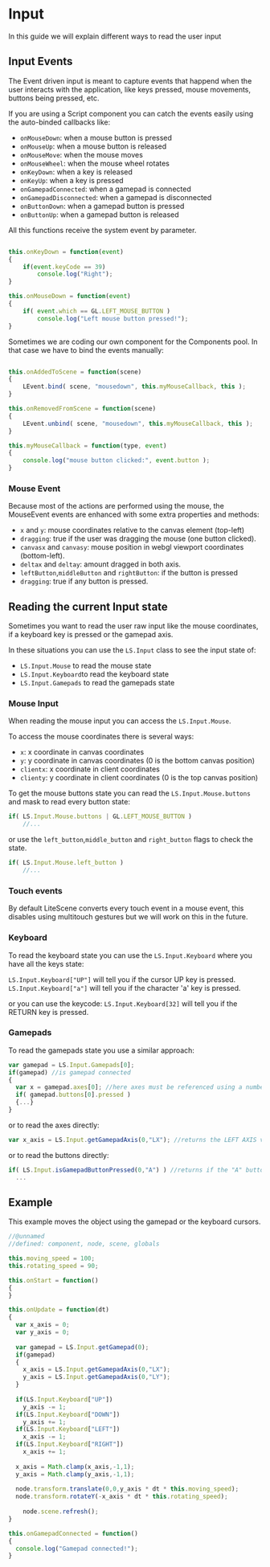 # Input #

In this guide we will explain different ways to read the user input

## Input Events ##

The Event driven input is meant to capture events that happend when the user interacts with the application, like keys pressed, mouse movements, buttons being pressed, etc.

If you are using a Script component you can catch the events easily using the auto-binded callbacks like:

- ```onMouseDown```: when a mouse button is pressed
- ```onMouseUp```: when a mouse button is released
- ```onMouseMove```: when the mouse moves
- ```onMouseWheel```: when the mouse wheel rotates
- ```onKeyDown```: when a key is released
- ```onKeyUp```: when a key is pressed
- ```onGamepadConnected```: when a gamepad is connected
- ```onGamepadDisconnected```: when a gamepad is disconnected
- ```onButtonDown```: when a gamepad button is pressed
- ```onButtonUp```: when a gamepad button is released

All this functions receive the system event by parameter.

```javascript

this.onKeyDown = function(event)
{
	if(event.keyCode == 39)
		console.log("Right");
}

this.onMouseDown = function(event)
{
	if( event.which == GL.LEFT_MOUSE_BUTTON )
		console.log("Left mouse button pressed!");
}
```

Sometimes we are coding our own component for the Components pool. In that case we have to bind the events manually:

```javascript

this.onAddedToScene = function(scene)
{
	LEvent.bind( scene, "mousedown", this.myMouseCallback, this );
}

this.onRemovedFromScene = function(scene)
{
	LEvent.unbind( scene, "mousedown", this.myMouseCallback, this );
}

this.myMouseCallback = function(type, event)
{
	console.log("mouse button clicked:", event.button );
}
```

### Mouse Event
Because most of the actions are performed using the mouse, the MouseEvent events are enhanced with some extra properties and methods:

- ```x``` and ```y```: mouse coordinates relative to the canvas element (top-left)
- ```dragging```: true if the user was dragging the mouse (one button clicked).
- ```canvasx``` and ```canvasy```: mouse position in webgl viewport coordinates (bottom-left).
- ```deltax``` and ```deltay```: amount dragged in both axis.
- ```leftButton```,```middleButton``` and ```rightButton```: if the button is pressed
- ```dragging```: true if any button is pressed.


## Reading the current Input state

Sometimes you want to read the user raw input like the mouse coordinates, if a keyboard key is pressed or the gamepad axis.

In these situations you can use the ```LS.Input``` class to see the input state of:
- ```LS.Input.Mouse``` to read the mouse state
- ```LS.Input.Keyboard```to read the keyboard state
- ```LS.Input.Gamepads``` to read the gamepads state

### Mouse Input

When reading the mouse input you can access the ```LS.Input.Mouse```.

To access the mouse coordinates there is several ways:
- ```x```: x coordinate in canvas coordinates
- ```y```: y coordinate in canvas coordinates (0 is the bottom canvas position)
- ```clientx```: x coordinate in client coordinates 
- ```clienty```: y coordinate in client coordinates (0 is the top canvas position)

To get the mouse buttons state you can read the ```LS.Input.Mouse.buttons``` and mask to read every button state:

```javascript
if( LS.Input.Mouse.buttons | GL.LEFT_MOUSE_BUTTON )
	//...
```

or use the ```left_button```,```middle_button``` and ```right_button``` flags to check the state.

```javascript
if( LS.Input.Mouse.left_button )
	//...
```

### Touch events 

By default LiteScene converts every touch event in a mouse event, this disables using multitouch gestures but we will work on this in the future.

### Keyboard 

To read the keyboard state you can use the ```LS.Input.Keyboard``` where you have all the keys state:

```LS.Input.Keyboard["UP"]``` will tell you if the cursor UP key is pressed.
```LS.Input.Keyboard["a"]``` will tell you if the character 'a' key is pressed.

or you can use the keycode:
```LS.Input.Keyboard[32]``` will tell you if the RETURN key is pressed.

### Gamepads 

To read the gamepads state you use a similar approach:

```javascript
var gamepad = LS.Input.Gamepads[0];
if(gamepad) //is gamepad connected
{
  var x = gamepad.axes[0]; //here axes must be referenced using a number
  if( gamepad.buttons[0].pressed )
  {...}
}
```

or to read the axes directly:
```javascript
var x_axis = LS.Input.getGamepadAxis(0,"LX"); //returns the LEFT AXIS value of the gamepad 0
```

or to read the buttons directly:
```javascript
if( LS.Input.isGamepadButtonPressed(0,"A") ) //returns if the "A" button of the gamepad 0 is pressed
  ...
```




## Example ##

This example moves the object using the gamepad or the keyboard cursors.

```javascript
//@unnamed
//defined: component, node, scene, globals

this.moving_speed = 100;
this.rotating_speed = 90;

this.onStart = function()
{
}

this.onUpdate = function(dt)
{
  var x_axis = 0;
  var y_axis = 0;
  
  var gamepad = LS.Input.getGamepad(0);
  if(gamepad)
  {
    x_axis = LS.Input.getGamepadAxis(0,"LX");
    y_axis = LS.Input.getGamepadAxis(0,"LY");
  }
  
  if(LS.Input.Keyboard["UP"])
    y_axis -= 1;
  if(LS.Input.Keyboard["DOWN"])
    y_axis += 1;
  if(LS.Input.Keyboard["LEFT"])
    x_axis -= 1;
  if(LS.Input.Keyboard["RIGHT"])
    x_axis += 1;
  
  x_axis = Math.clamp(x_axis,-1,1);
  y_axis = Math.clamp(y_axis,-1,1);
  
  node.transform.translate(0,0,y_axis * dt * this.moving_speed);
  node.transform.rotateY(-x_axis * dt * this.rotating_speed);
  
	node.scene.refresh();
}

this.onGamepadConnected = function()
{
  console.log("Gamepad connected!");
}
```
